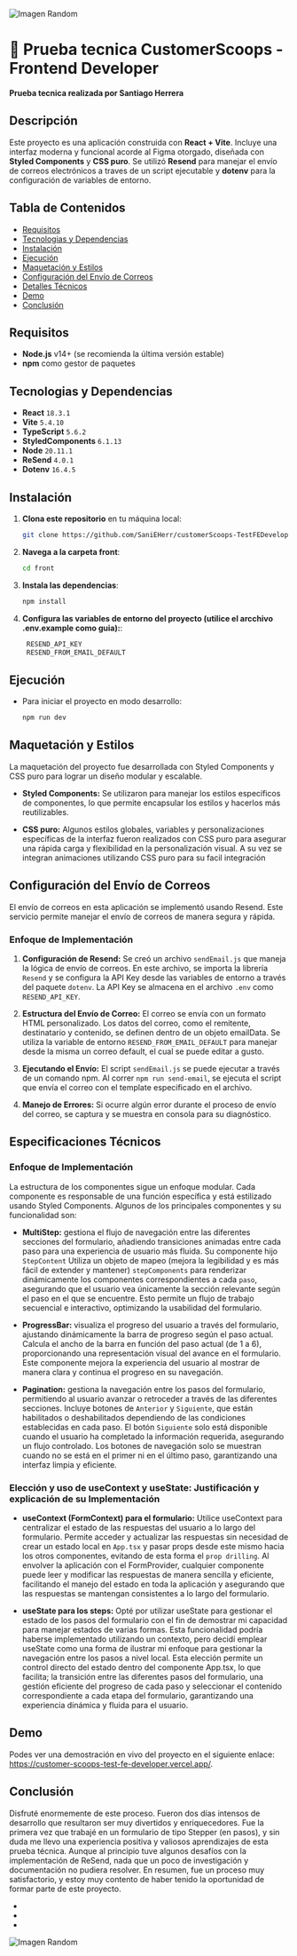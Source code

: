 ![Imagen Random](https://i.ibb.co/bRv4FfY/logobg.png) 
# 📧 Prueba tecnica CustomerScoops - Frontend Developer 
**Prueba tecnica realizada por Santiago Herrera**

## Descripción

Este proyecto es una aplicación construida con **React + Vite**. Incluye una interfaz moderna y funcional acorde al Figma otorgado, diseñada con **Styled Components** y **CSS puro**. Se utilizó **Resend** para manejar el envío de correos electrónicos a traves de un script ejecutable y **dotenv** para la configuración de variables de entorno.

## Tabla de Contenidos

- [Requisitos](#requisitos)
- [Tecnologias y Dependencias](#tecnologias-y-dependencias)
- [Instalación](#instalación)
- [Ejecución](#ejecución)
- [Maquetación y Estilos](#maquetación-y-estilos)
- [Configuración del Envío de Correos](#configuración-del-envío-de-correos)
- [Detalles Técnicos](#detalles-técnicos)
- [Demo](#demos)
- [Conclusión](#conclusión)

## Requisitos

- **Node.js** v14+ (se recomienda la última versión estable)
- **npm** como gestor de paquetes

## Tecnologias y Dependencias

- **React** `18.3.1`
- **Vite** `5.4.10`
- **TypeScript** `5.6.2`
- **StyledComponents** `6.1.13`
- **Node** `20.11.1`
- **ReSend** `4.0.1`
- **Dotenv** `16.4.5`

## Instalación

1. **Clona este repositorio** en tu máquina local:

   ```bash
   git clone https://github.com/SaniEHerr/customerScoops-TestFEDeveloper.git
2. **Navega a la carpeta front**:

   ```bash
   cd front
3. **Instala las dependencias**:

   ```bash
   npm install
4. **Configura las variables de entorno del proyecto (utilice el arcchivo .env.example como guia):**:

   ```bash
    RESEND_API_KEY
    RESEND_FROM_EMAIL_DEFAULT
## Ejecución

- Para iniciar el proyecto en modo desarrollo:

   ```bash
   npm run dev
## Maquetación y Estilos

La maquetación del proyecto fue desarrollada con Styled Components y CSS puro para lograr un diseño modular y escalable.
- **Styled Components:** Se utilizaron para manejar los estilos específicos de componentes, lo que permite encapsular los estilos y hacerlos más reutilizables.

- **CSS puro:** Algunos estilos globales, variables y personalizaciones específicas de la interfaz fueron realizados con CSS puro para asegurar una rápida carga y flexibilidad en la personalización visual. A su vez se integran animaciones utilizando CSS puro para su facil integración

## Configuración del Envío de Correos

El envío de correos en esta aplicación se implementó usando Resend. Este servicio permite manejar el envío de correos de manera segura y rápida.
### Enfoque de Implementación
1. **Configuración de Resend:** Se creó un archivo `sendEmail.js` que maneja la lógica de envío de correos. En este archivo, se importa la librería `Resend` y se configura la API Key desde las variables de entorno a través del paquete `dotenv`. La API Key se almacena en el archivo `.env` como `RESEND_API_KEY`.

2. **Estructura del Envío de Correo:** El correo se envía con un formato HTML personalizado. Los datos del correo, como el remitente, destinatario y contenido, se definen dentro de un objeto emailData. Se utiliza la variable de entorno `RESEND_FROM_EMAIL_DEFAULT` para manejar desde la misma un correo default, el cual se puede editar a gusto.

3. **Ejecutando el Envío:** El script `sendEmail.js` se puede ejecutar a través de un comando npm. Al correr `npm run send-email`, se ejecuta el script que envía el correo con el template especificado en el archivo.

4. **Manejo de Errores:** Si ocurre algún error durante el proceso de envío del correo, se captura y se muestra en consola para su diagnóstico.

## Especificaciones Técnicos

### Enfoque de Implementación
La estructura de los componentes sigue un enfoque modular. Cada componente es responsable de una función específica y está estilizado usando Styled Components. Algunos de los principales componentes y su funcionalidad son:
- **MultiStep:** gestiona el flujo de navegación entre las diferentes secciones del formulario, añadiendo transiciones animadas entre cada paso para una experiencia de usuario más fluida. Su componente hijo `StepContent` Utiliza un objeto de mapeo (mejora la legibilidad y es más fácil de extender y mantener) `stepComponents` para renderizar dinámicamente los componentes correspondientes a cada `paso`, asegurando que el usuario vea únicamente la sección relevante según el paso en el que se encuentre. Esto permite un flujo de trabajo secuencial e interactivo, optimizando la usabilidad del formulario.

- **ProgressBar:** visualiza el progreso del usuario a través del formulario, ajustando dinámicamente la barra de progreso según el paso actual. Calcula el ancho de la barra en función del paso actual (de 1 a 6), proporcionando una representación visual del avance en el formulario. Este componente mejora la experiencia del usuario al mostrar de manera clara y continua el progreso en su navegación.

- **Pagination:** gestiona la navegación entre los pasos del formulario, permitiendo al usuario avanzar o retroceder a través de las diferentes secciones. Incluye botones de `Anterior` y `Siguiente`, que están habilitados o deshabilitados dependiendo de las condiciones establecidas en cada paso. El botón `Siguiente` solo está disponible cuando el usuario ha completado la información requerida, asegurando un flujo controlado. Los botones de navegación solo se muestran cuando no se está en el primer ni en el último paso, garantizando una interfaz limpia y eficiente.


### Elección y uso de useContext y useState: Justificación y explicación de su Implementación
- **useContext (FormContext) para el formulario:** Utilice useContext para centralizar el estado de las respuestas del usuario a lo largo del formulario. Permite acceder y actualizar las respuestas sin necesidad de crear un estado local en `App.tsx` y pasar props desde este mismo hacia los otros componentes, evitando de esta forma el `prop drilling`. Al envolver la aplicación con el FormProvider, cualquier componente puede leer y modificar las respuestas de manera sencilla y eficiente, facilitando el manejo del estado en toda la aplicación y asegurando que las respuestas se mantengan consistentes a lo largo del formulario.

- **useState para los steps:** Opté por utilizar useState para gestionar el estado de los pasos del formulario con el fin de demostrar mi capacidad para manejar estados de varias formas. Esta funcionalidad podría haberse implementado utilizando un contexto, pero decidí emplear useState como una forma de ilustrar mi enfoque para gestionar la navegación entre los pasos a nivel local. Esta elección permite un control directo del estado dentro del componente App.tsx, lo que facilita; la transición entre las diferentes pasos del formulario, una gestión eficiente del progreso de cada paso y seleccionar el contenido correspondiente a cada etapa del formulario, garantizando una experiencia dinámica y fluida para el usuario.

## Demo

Podes ver una demostración en vivo del proyecto en el siguiente enlace: https://customer-scoops-test-fe-developer.vercel.app/.

## Conclusión

Disfruté enormemente de este proceso. Fueron dos días intensos de desarrollo que resultaron ser muy divertidos y enriquecedores. Fue la primera vez que trabajé en un formulario de tipo Stepper (en pasos), y sin duda me llevo una experiencia positiva y valiosos aprendizajes de esta prueba técnica. Aunque al principio tuve algunos desafíos con la implementación de ReSend, nada que un poco de investigación y documentación no pudiera resolver. En resumen, fue un proceso muy satisfactorio, y estoy muy contento de haber tenido la oportunidad de formar parte de este proyecto.

-
-
-
![Imagen Random](https://i.ibb.co/DYN3WWV/eyes.png)